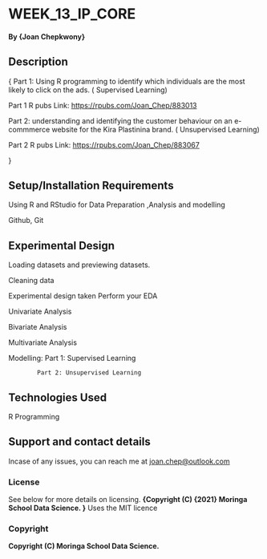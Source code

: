 # WEEK_13_IP_CORE

#### By **{Joan Chepkwony}**
## Description
{
Part 1:  Using R programming to identify which individuals are the most likely to click on the ads. ( Supervised Learning)

Part 1 R pubs Link: https://rpubs.com/Joan_Chep/883013

Part 2:  understanding and identifying the customer behaviour on an e-commmerce website for the Kira Plastinina brand. ( Unsupervised Learning)

Part 2 R pubs Link: https://rpubs.com/Joan_Chep/883067

}
## Setup/Installation Requirements
Using R and RStudio for Data Preparation ,Analysis and  modelling

Github, Git

## Experimental Design

Loading datasets and previewing datasets.

Cleaning data

 Experimental design taken Perform your EDA
 
 Univariate Analysis
 
 Bivariate Analysis
 
 Multivariate Analysis
 
 Modelling: Part 1: Supervised Learning
 
            Part 2: Unsupervised Learning
            
## Technologies Used

R Programming

## Support and contact details
Incase of any issues, you can reach me at joan.chep@outlook.com

### License
See below for more details on licensing.
**{Copyright (C) {2021}  Moringa School Data Science.
}**
Uses the MIT licence
### Copyright
**Copyright (C) Moringa School Data Science.**
